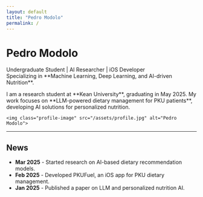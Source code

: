 ```yaml
---
layout: default
title: "Pedro Modolo"
permalink: /
---
```


<div class="content">
    <div class="text-content">
        <h1><strong>Pedro</strong> Modolo</h1>
        <p>
            Undergraduate Student | AI Researcher | iOS Developer <br>
            Specializing in **Machine Learning, Deep Learning, and AI-driven Nutrition**.
        </p>
        <p>
            I am a research student at **Kean University**, graduating in May 2025. 
            My work focuses on **LLM-powered dietary management for PKU patients**, 
            developing AI solutions for personalized nutrition.
        </p>
    </div>

    <img class="profile-image" src="/assets/profile.jpg" alt="Pedro Modolo">
</div>

---

## News
- **Mar 2025** - Started research on AI-based dietary recommendation models.
- **Feb 2025** - Developed PKUFuel, an iOS app for PKU dietary management.
- **Jan 2025** - Published a paper on LLM and personalized nutrition AI.
